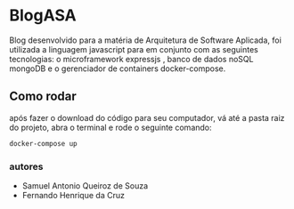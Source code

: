 # BlogASA
Blog desenvolvido para a matéria de Arquitetura de Software Aplicada, foi utilizada a linguagem javascript para em conjunto com as seguintes tecnologias: o microframework expressjs , banco de dados noSQL mongoDB e o gerenciador de containers docker-compose. 

## Como rodar
após fazer o download do código para seu computador, vá até a pasta raiz do projeto, abra o terminal e rode o seguinte comando:
```bash
docker-compose up
```
### autores
- Samuel Antonio Queiroz de Souza
- Fernando Henrique da Cruz